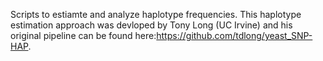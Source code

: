 Scripts to estiamte and analyze haplotype frequencies. This haplotype estimation approach was devloped by Tony Long (UC Irvine) and his original pipeline can be found here:https://github.com/tdlong/yeast_SNP-HAP.
